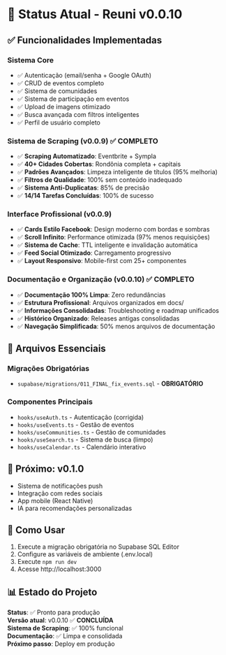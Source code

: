 # 📍 Status Atual - Reuni v0.0.10

## ✅ Funcionalidades Implementadas

### Sistema Core
- ✅ Autenticação (email/senha + Google OAuth)
- ✅ CRUD de eventos completo
- ✅ Sistema de comunidades
- ✅ Sistema de participação em eventos
- ✅ Upload de imagens otimizado
- ✅ Busca avançada com filtros inteligentes
- ✅ Perfil de usuário completo

### Sistema de Scraping (v0.0.9) ✅ COMPLETO
- ✅ **Scraping Automatizado**: Eventbrite + Sympla
- ✅ **40+ Cidades Cobertas**: Rondônia completa + capitais
- ✅ **Padrões Avançados**: Limpeza inteligente de títulos (95% melhoria)
- ✅ **Filtros de Qualidade**: 100% sem conteúdo inadequado
- ✅ **Sistema Anti-Duplicatas**: 85% de precisão
- ✅ **14/14 Tarefas Concluídas**: 100% de sucesso

### Interface Profissional (v0.0.9)
- ✅ **Cards Estilo Facebook**: Design moderno com bordas e sombras
- ✅ **Scroll Infinito**: Performance otimizada (97% menos requisições)
- ✅ **Sistema de Cache**: TTL inteligente e invalidação automática
- ✅ **Feed Social Otimizado**: Carregamento progressivo
- ✅ **Layout Responsivo**: Mobile-first com 25+ componentes

### Documentação e Organização (v0.0.10) ✅ COMPLETO
- ✅ **Documentação 100% Limpa**: Zero redundâncias
- ✅ **Estrutura Profissional**: Arquivos organizados em docs/
- ✅ **Informações Consolidadas**: Troubleshooting e roadmap unificados
- ✅ **Histórico Organizado**: Releases antigas consolidadas
- ✅ **Navegação Simplificada**: 50% menos arquivos de documentação

## 🔧 Arquivos Essenciais

### Migrações Obrigatórias
- `supabase/migrations/011_FINAL_fix_events.sql` - **OBRIGATÓRIO**

### Componentes Principais
- `hooks/useAuth.ts` - Autenticação (corrigida)
- `hooks/useEvents.ts` - Gestão de eventos
- `hooks/useCommunities.ts` - Gestão de comunidades
- `hooks/useSearch.ts` - Sistema de busca (limpo)
- `hooks/useCalendar.ts` - Calendário interativo

## 🚧 Próximo: v0.1.0

- Sistema de notificações push
- Integração com redes sociais
- App mobile (React Native)
- IA para recomendações personalizadas

## 🚀 Como Usar

1. Execute a migração obrigatória no Supabase SQL Editor
2. Configure as variáveis de ambiente (.env.local)
3. Execute `npm run dev`
4. Acesse http://localhost:3000

## 📊 Estado do Projeto

**Status**: ✅ Pronto para produção  
**Versão atual**: v0.0.10 ✅ **CONCLUÍDA**  
**Sistema de Scraping**: ✅ 100% funcional  
**Documentação**: ✅ Limpa e consolidada  
**Próximo passo**: Deploy em produção